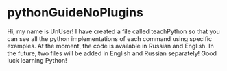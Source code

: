 # pythonGuideNoPlugins
Hi, my name is UnUser! I have created a file called teachPython so that you can see all the python implementations of each command using specific examples. At the moment, the code is available in Russian and English. In the future, two files will be added in English and Russian separately! Good luck learning Python!
